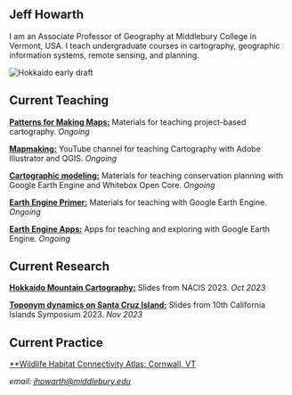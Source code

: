 ## Jeff Howarth  

I am an Associate Professor of Geography at Middlebury College in Vermont, USA. I teach undergraduate courses in cartography, geographic information systems, remote sensing, and planning.

![Hokkaido early draft](/images/hokkaido_cropped.png)

## Current Teaching  

[**Patterns for Making Maps:**](https://jeffhowarth.github.io/cartEdu/) Materials for teaching project-based cartography. *Ongoing*  

[**Mapmaking:**](https://www.youtube.com/channel/UC5aiwSQBSrMrS3ZdZ_PDpQg) YouTube channel for teaching Cartography with Adobe Illustrator and QGIS. *Ongoing* 

[**Cartographic modeling:**](https://jeffhowarth.github.io/cartographic-modeling/) Materials for teaching conservation planning with Google Earth Engine and Whitebox Open Core. *Ongoing*

[**Earth Engine Primer:**](https://jeffhowarth.github.io/eeprimer/) Materials for teaching with Google Earth Engine. *Ongoing*  

[**Earth Engine Apps:**](https://jhowarth.users.earthengine.app/) Apps for teaching and exploring with Google Earth Engine. *Ongoing* 

## Current Research    

[**Hokkaido Mountain Cartography:**](https://docs.google.com/presentation/d/1FNzZv8uxfSuqtvo-47VTBsPVJsbg0ZBKyq6v_kqCssc/edit?usp=sharing) Slides from NACIS 2023. *Oct 2023*    

[**Toponym dynamics on Santa Cruz Island:**](https://docs.google.com/presentation/d/1WuR2_Qj9izHtNO_TlYbVOom-esAQnLpvJ1UeFNziG7k/edit?usp=sharing) Slides from 10th California Islands Symposium 2023. *Nov 2023*      

## Current Practice  

[**Wildlife Habitat Connectivity Atlas: Cornwall, VT](https://jhowarth.users.earthengine.app/view/cornwall-connectivity)  

*email: jhowarth@middlebury.edu*  
